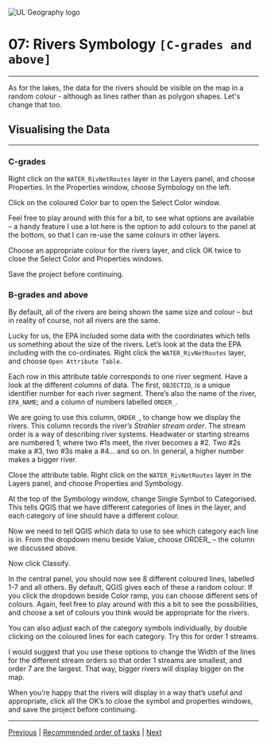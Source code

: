 ![UL Geography logo](../assets/images/GY4006_logo.png)

# 07: Rivers Symbology ```[C-grades and above]```
___

As for the lakes, the data for the rivers should be visible on the map in a random colour - although as lines rather than as polygon shapes. Let's change that too.

## Visualising the Data
___

### C-grades

Right click on the ```WATER_RivNetRoutes``` layer in the Layers panel, and choose Properties. In the Properties window, choose Symbology on the left.

Click on the coloured Color bar to open the Select Color window.

Feel free to play around with this for a bit, to see what options are available – a handy feature I use a lot here is the option to add colours to the panel at the bottom, so that I can re-use the same colours in other layers.

Choose an appropriate colour for the rivers layer, and click OK twice to close the Select Color and Properties windows.

Save the project before continuing.

### B-grades and above

By default, all of the rivers are being shown the same size and colour – but in reality of course, not all rivers are the same.

Lucky for us, the EPA included some data with the coordinates which tells us something about the size of the rivers. Let’s look at the data the EPA including with the co-ordinates. Right click the ```WATER_RivNetRoutes``` layer, and choose ```Open Attribute Table```.

Each row in this attribute table corresponds to one river segment. Have a look at the different columns of data. The first, ```OBJECTID```, is a unique identifier number for each river segment. There’s also the name of the river, ```EPA_NAME```; and a column of numbers labelled ```ORDER_```.

We are going to use this column, ```ORDER_```, to change how we display the rivers. This column records the river’s *Strahler stream order*. The stream order is a way of describing river systems. Headwater or starting streams are numbered 1; where two #1s meet, the river becomes a #2. Two #2s make a #3, two #3s make a #4… and so on. In general, a higher number makes a bigger river.

Close the attribute table. Right click on the ```WATER_RivNetRoutes``` layer in the Layers panel, and choose Properties and Symbology.

At the top of the Symbology window, change Single Symbol to Categorised. This tells QGIS that we have different categories of lines in the layer, and each category of line should have a different colour.

Now we need to tell QGIS which data to use to see which category each line is in. From the dropdown menu beside Value, choose ORDER_ – the column we discussed above. 

Now click Classify.

In the central panel, you should now see 8 different coloured lines, labelled 1-7 and all others. By default, QGIS gives each of these a random colour. If you click the dropdown beside Color ramp, you can choose different sets of colours. Again, feel free to play around with this a bit to see the possibilities, and choose a set of colours you think would be appropriate for the rivers.

You can also adjust each of the category symbols individually, by double clicking on the coloured lines for each category. Try this for order 1 streams.

I would suggest that you use these options to change the Width of the lines for the different stream orders so that order 1 streams are smallest, and order 7 are the largest. That way, bigger rivers will display bigger on the map. 

When you’re happy that the rivers will display in a way that’s useful and appropriate, click all the OK’s to close the symbol and properties windows, and save the project before continuing.



___
[Previous](./06_lake_symbology.md) | [Recommended order of tasks](./start.md#recommended-order-of-tasks) | [Next](./08_your_AOI.md)
